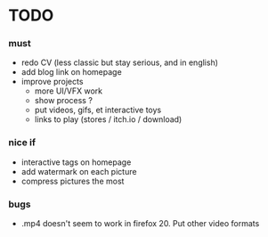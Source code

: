 # TODO

### must
* redo CV (less classic but stay serious, and in english)
* add blog link on homepage
* improve projects
	* more UI/VFX work
	* show process ?
	* put videos, gifs, et interactive toys
	* links to play  (stores / itch.io / download)
	
### nice if
* interactive tags on homepage
* add watermark on each picture
* compress pictures the most

### bugs
* .mp4 doesn't seem to work in firefox 20. Put other video formats